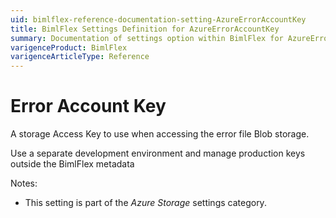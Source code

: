 ```yaml
---
uid: bimlflex-reference-documentation-setting-AzureErrorAccountKey
title: BimlFlex Settings Definition for AzureErrorAccountKey
summary: Documentation of settings option within BimlFlex for AzureErrorAccountKey
varigenceProduct: BimlFlex
varigenceArticleType: Reference
---
```


# Error Account Key

A storage Access Key to use when accessing the error file Blob storage.

Use a separate development environment and manage production keys outside the BimlFlex metadata

Notes:

* This setting is part of the *Azure Storage* settings category.

